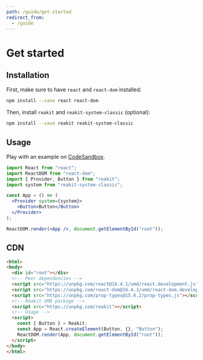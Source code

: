 ```yaml
---
path: /guide/get-started
redirect_from:
  - /guide
---
```


# Get started

## Installation

First, make sure to have `react` and `react-dom` installed:
```sh
npm install --save react react-dom
```

Then, install `reakit` and `reakit-system-classic` (optional):
```sh
npm install --save reakit reakit-system-classic
```

## Usage

Play with an example on [CodeSandbox](https://codesandbox.io/s/m4n32vjkoj).

```jsx static
import React from "react";
import ReactDOM from "react-dom";
import { Provider, Button } from "reakit";
import system from "reakit-system-classic";

const App = () => (
  <Provider system={system}>
    <Button>Button</Button>
  </Provider>
);

ReactDOM.render(<App />, document.getElementById("root"));
```

## CDN

```html
<html>
<body>
  <div id="root"></div>
  <!-- Peer dependencies -->
  <script src="https://unpkg.com/react@16.4.1/umd/react.development.js"></script>
  <script src="https://unpkg.com/react-dom@16.4.1/umd/react-dom.development.js"></script>
  <script src="https://unpkg.com/prop-types@15.6.2/prop-types.js"></script>
  <!-- Reakit UMD package -->
  <script src="https://unpkg.com/reakit"></script>
  <!-- Usage -->
  <script>
    const { Button } = Reakit;
    const App = React.createElement(Button, {}, "Button");
    ReactDOM.render(App, document.getElementById("root"));
  </script>
</body>
</html>
```